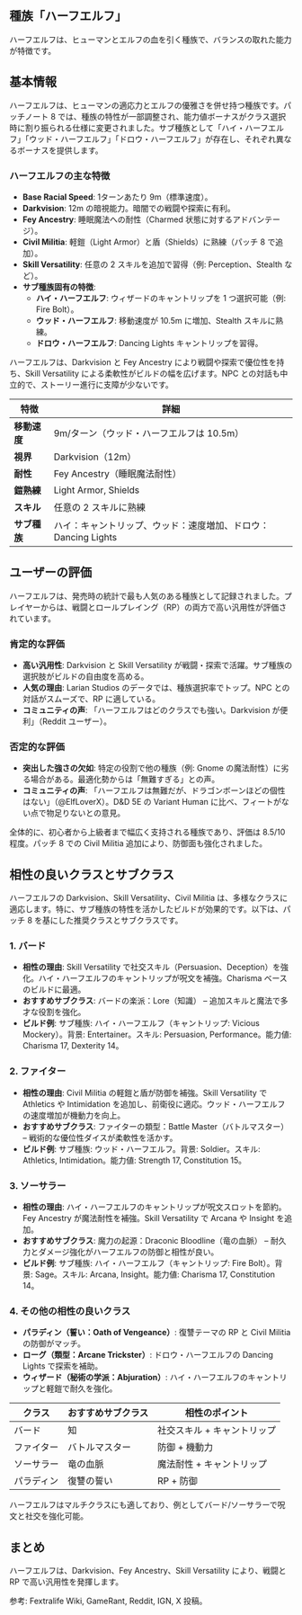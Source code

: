 ## 種族「ハーフエルフ」

ハーフエルフは、ヒューマンとエルフの血を引く種族で、バランスの取れた能力が特徴です。

## 基本情報

ハーフエルフは、ヒューマンの適応力とエルフの優雅さを併せ持つ種族です。パッチノート 8 では、種族の特性が一部調整され、能力値ボーナスがクラス選択時に割り振られる仕様に変更されました。サブ種族として「ハイ・ハーフエルフ」「ウッド・ハーフエルフ」「ドロウ・ハーフエルフ」が存在し、それぞれ異なるボーナスを提供します。

### ハーフエルフの主な特徴
- **Base Racial Speed**: 1ターンあたり 9m（標準速度）。
- **Darkvision**: 12m の暗視能力。暗闇での戦闘や探索に有利。
- **Fey Ancestry**: 睡眠魔法への耐性（Charmed 状態に対するアドバンテージ）。
- **Civil Militia**: 軽鎧（Light Armor）と盾（Shields）に熟練（パッチ 8 で追加）。
- **Skill Versatility**: 任意の 2 スキルを追加で習得（例: Perception、Stealth など）。
- **サブ種族固有の特徴**:
  - **ハイ・ハーフエルフ**: ウィザードのキャントリップを 1 つ選択可能（例: Fire Bolt）。
  - **ウッド・ハーフエルフ**: 移動速度が 10.5m に増加、Stealth スキルに熟練。
  - **ドロウ・ハーフエルフ**: Dancing Lights キャントリップを習得。

ハーフエルフは、Darkvision と Fey Ancestry により戦闘や探索で優位性を持ち、Skill Versatility による柔軟性がビルドの幅を広げます。NPC との対話も中立的で、ストーリー進行に支障が少ないです。

| 特徴              | 詳細                                                                 |
|-------------------|----------------------------------------------------------------------|
| **移動速度**     | 9m/ターン（ウッド・ハーフエルフは 10.5m）                           |
| **視界**         | Darkvision（12m）                                                   |
| **耐性**         | Fey Ancestry（睡眠魔法耐性）                                        |
| **鎧熟練**       | Light Armor, Shields                                                |
| **スキル**       | 任意の 2 スキルに熟練                                               |
| **サブ種族**     | ハイ：キャントリップ、ウッド：速度増加、ドロウ：Dancing Lights       |

## ユーザーの評価

ハーフエルフは、発売時の統計で最も人気のある種族として記録されました。プレイヤーからは、戦闘とロールプレイング（RP）の両方で高い汎用性が評価されています。

### 肯定的な評価
- **高い汎用性**: Darkvision と Skill Versatility が戦闘・探索で活躍。サブ種族の選択肢がビルドの自由度を高める。
- **人気の理由**: Larian Studios のデータでは、種族選択率でトップ。NPC との対話がスムーズで、RP に適している。
- **コミュニティの声**: 「ハーフエルフはどのクラスでも強い。Darkvision が便利」（Reddit ユーザー）。

### 否定的な評価
- **突出した強さの欠如**: 特定の役割で他の種族（例: Gnome の魔法耐性）に劣る場合がある。最適化勢からは「無難すぎる」との声。
- **コミュニティの声**: 「ハーフエルフは無難だが、ドラゴンボーンほどの個性はない」（@ElfLoverX）。D&D 5E の Variant Human に比べ、フィートがない点で物足りないとの意見。

全体的に、初心者から上級者まで幅広く支持される種族であり、評価は 8.5/10 程度。パッチ 8 での Civil Militia 追加により、防御面も強化されました。

## 相性の良いクラスとサブクラス

ハーフエルフの Darkvision、Skill Versatility、Civil Militia は、多様なクラスに適応します。特に、サブ種族の特性を活かしたビルドが効果的です。以下は、パッチ 8 を基にした推奨クラスとサブクラスです。

### 1. バード
- **相性の理由**: Skill Versatility で社交スキル（Persuasion、Deception）を強化。ハイ・ハーフエルフのキャントリップが呪文を補強。Charisma ベースのビルドに最適。
- **おすすめサブクラス**: バードの楽派：Lore（知識） – 追加スキルと魔法で多才な役割を強化。
- **ビルド例**: サブ種族: ハイ・ハーフエルフ（キャントリップ: Vicious Mockery）。背景: Entertainer。スキル: Persuasion, Performance。能力値: Charisma 17, Dexterity 14。

### 2. ファイター
- **相性の理由**: Civil Militia の軽鎧と盾が防御を補強。Skill Versatility で Athletics や Intimidation を追加し、前衛役に適応。ウッド・ハーフエルフの速度増加が機動力を向上。
- **おすすめサブクラス**: ファイターの類型：Battle Master（バトルマスター） – 戦術的な優位性ダイスが柔軟性を活かす。
- **ビルド例**: サブ種族: ウッド・ハーフエルフ。背景: Soldier。スキル: Athletics, Intimidation。能力値: Strength 17, Constitution 15。

### 3. ソーサラー
- **相性の理由**: ハイ・ハーフエルフのキャントリップが呪文スロットを節約。Fey Ancestry が魔法耐性を補強。Skill Versatility で Arcana や Insight を追加。
- **おすすめサブクラス**: 魔力の起源：Draconic Bloodline（竜の血脈） – 耐久力とダメージ強化がハーフエルフの防御と相性が良い。
- **ビルド例**: サブ種族: ハイ・ハーフエルフ（キャントリップ: Fire Bolt）。背景: Sage。スキル: Arcana, Insight。能力値: Charisma 17, Constitution 14。

### 4. その他の相性の良いクラス
- **パラディン（誓い：Oath of Vengeance）**: 復讐テーマの RP と Civil Militia の防御がマッチ。
- **ローグ（類型：Arcane Trickster）**: ドロウ・ハーフエルフの Dancing Lights で探索を補助。
- **ウィザード（秘術の学派：Abjuration）**: ハイ・ハーフエルフのキャントリップと軽鎧で耐久を強化。

| クラス       | おすすめサブクラス          | 相性のポイント                          |
|--------------|-----------------------------|-----------------------------------------|
| バード       | 知                       | 社交スキル + キャントリップ              |
| ファイター   | バトルマスター             | 防御 + 機動力                          |
| ソーサラー   | 竜の血脈                   | 魔法耐性 + キャントリップ               |
| パラディン   | 復讐の誓い                | RP + 防御                              |

ハーフエルフはマルチクラスにも適しており、例としてバード/ソーサラーで呪文と社交を強化可能。

## まとめ

ハーフエルフは、Darkvision、Fey Ancestry、Skill Versatility により、戦闘と RP で高い汎用性を発揮します。

参考: Fextralife Wiki, GameRant, Reddit, IGN, X 投稿。

